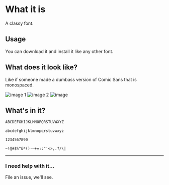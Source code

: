 # What it is
A classy font.

## Usage
You can download it and install it like any other font.

## What does it look like?
Like if someone made a dumbass version of Comic Sans that is monospaced.

![image 1](https://user-images.githubusercontent.com/4615568/44279591-c9909780-a206-11e8-9e1d-40db6d6db77e.png)
![image 2](https://user-images.githubusercontent.com/4615568/44279592-ca292e00-a206-11e8-9278-4a7566425c0c.png)
![image](https://user-images.githubusercontent.com/4615568/44279593-ca292e00-a206-11e8-9b25-a4533b50d471.png)

## What's in it?
`ABCDEFGHIJKLMNOPQRSTUVWXYZ`

`abcdefghijklmnopqrstuvwxyz`

`1234567890`

`~!@#$%^&*()-—+=;:"'<>,.?/\|`

---
### I need help with it...
File an issue, we'll see.
